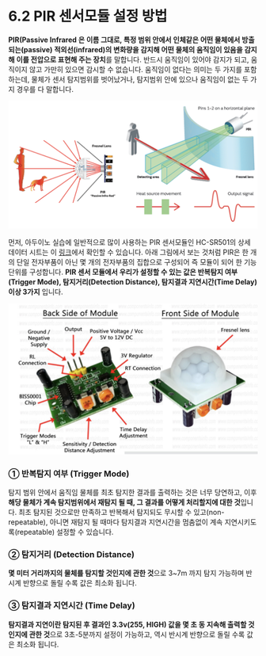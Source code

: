 # 6.2 PIR 센서모듈 설정 방법

**PIR\(Passive Infrared 은 이름 그대로, 특정 범위 안에서 인체같은 어떤 물체에서 방출되는\(passive\) 적외선\(infrared\)의 변화량을 감지해 어떤 물체의 움직임이 있음을 감지해 이를 전압으로 표현해 주는 장치**를 말합니다. 반드시 움직임이 있어야 감지가 되고, 움직이지 않고 가만히 있으면 감시할 수 없습니다. 움직임이 없다는 의미는 두 가지를 포함하는데, 물체가 센서 탐지범위를 벗어났거나, 탐지범위 안에 있으나 움직임이 없는 두 가지 경우를 다 말합니다.

![](../.gitbook/assets/image%20%2824%29.png)

먼저, 아두이노 실습에 일반적으로 많이 사용하는 PIR 센서모듈인 HC-SR501의 상세 데이터 시트는 이 [링크](https://www.alldatasheet.com/datasheet-pdf/pdf/1131987/ETC2/HC-SR501.html)에서 확인할 수 있습니다. 아래 그림에서 보는 것처럼 PIR은 한 개의 단일 전자부품이 아닌 몇 개의 전자부품의 집합으로 구성되어 즉 모듈이 되어 한 기능단위를 구성합니다. **PIR 센서 모듈에서 우리가 설정할 수 있는 값은 반복탐지 여부\(Trigger Mode\), 탐지거리\(Detection Distance\), 탐지결과 지연시간\(Time Delay\) 이상 3가지** 입니다. 

![](../.gitbook/assets/image%20%2838%29.png)

### ① 반복탐지 여부 \(Trigger Mode\)

탐지 범위 안에서 움직임 물체를 최초 탐지한 결과를 출력하는 것은 너무 당연하고, 이후 **해당 물체가 계속 탐지범위에서 재탐지 될 때, 그 결과를 어떻게 처리할지에 대한 것**입니다. 최초 탐지된 것으로만 만족하고 반복해서 탐지되도 무시할 수 있고\(non-repeatable\), 아니면 재탐지 될 때마다 탐지결과 지연시간을 멈춤없이 계속 지연시키도록\(repeatable\) 설정할 수 있습니다.

### ② 탐지거리 \(Detection Distance\)

**몇 미터 거리까지의 물체를 탐지할 것인지에 관한 것**으로 3~7m 까지 탐지 가능하며 반시계 반향으로 돌릴 수록 값은 최소화 됩니다.

### ③ 탐지결과 지연시간 \(Time Delay\)

**탐지결과 지연이란 탐지된 후 결과인 3.3v\(255, HIGH\) 값을 몇 초 동 지속해 출력할 것인지에 관한 것**으로 3초-5분까지 설정이 가능하고, 역시 반시계 반향으로 돌릴 수록 값은 최소화 됩니다.



